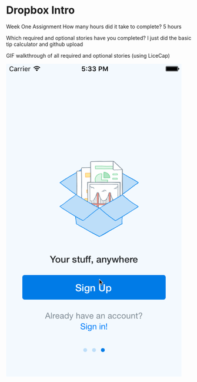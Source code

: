 # Dropbox Intro
Week One Assignment
How many hours did it take to complete?
5 hours

Which required and optional stories have you completed?
I just did the basic tip calculator and github upload

GIF walkthrough of all required and optional stories (using LiceCap)

![alt tag](/Week_1_Dropbox.gif)
